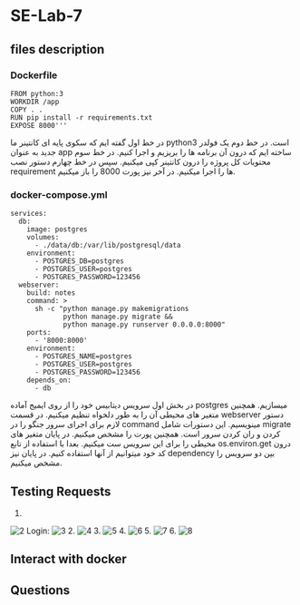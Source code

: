 # SE-Lab-7

## files description
### Dockerfile
```
FROM python:3
WORKDIR /app
COPY . .
RUN pip install -r requirements.txt
EXPOSE 8000'''
```
در خط اول گفته ایم که سکوی پایه ای کانتینر ما python3 است. در خط دوم یک فولدر جدید به عنوان app ساخته ایم که درون آن برنامه ها را بریزیم و اجرا کنیم.
در خط سوم محتویات کل پروژه را درون کانتینر کپی میکنیم. سپس در خط چهارم دستور نصب requirement ها را اجرا میکنیم.
در آخر نیز پورت 8000 را باز میکنیم.

### docker-compose.yml
```
services:
  db:
    image: postgres
    volumes:
      - ./data/db:/var/lib/postgresql/data
    environment:
      - POSTGRES_DB=postgres
      - POSTGRES_USER=postgres
      - POSTGRES_PASSWORD=123456
  webserver: 
    build: notes
    command: >
      sh -c "python manage.py makemigrations
             python manage.py migrate && 
             python manage.py runserver 0.0.0.0:8000"
    ports: 
      - '8000:8000'
    environment:
      - POSTGRES_NAME=postgres
      - POSTGRES_USER=postgres
      - POSTGRES_PASSWORD=123456
    depends_on:
      - db
```
در بخش اول سرویس دیتابیس خود را از روی ایمیج آماده postgres میسازیم. همچنین متغیر های محیطی آن را به طور دلخواه تنظیم میکنیم.
در قسمت webserver دستور لازم برای اجرای سرور جنگو را در command مینویسیم. این دستورات شامل migrate کردن و ران کردن سرور است. همچنین پورت را مشخص میکنیم.
در پایان متغیر های محیطی را برای این سرویس ست میکنیم. بعدا با استفاده از تابع os.environ.get درون کد خود میتوانیم از آنها استفاده کنیم.
در پایان نیز dependency بین دو سرویس را مشخص میکنیم.

## Testing Requests
1.
![2](https://github.com/Software-Engineering-Laboratory-Sharif/SE-Lab-7/assets/39655434/7c84674e-62e8-4c2a-9586-f1e95d4199db)
Login:
![3](https://github.com/Software-Engineering-Laboratory-Sharif/SE-Lab-7/assets/39655434/13dcbd42-9b92-4386-a6f3-7803bf8fa5ab)
2.
![4](https://github.com/Software-Engineering-Laboratory-Sharif/SE-Lab-7/assets/39655434/70f84f8f-e7d0-423b-8f57-a5f5bcd73662)
3.
![5](https://github.com/Software-Engineering-Laboratory-Sharif/SE-Lab-7/assets/39655434/f19a6331-5839-425d-95a1-8783bc4ef1c8)
4.
![6](https://github.com/Software-Engineering-Laboratory-Sharif/SE-Lab-7/assets/39655434/e280c8d8-ffc1-41b0-8c09-6460f0917dfd)
5.
![7](https://github.com/Software-Engineering-Laboratory-Sharif/SE-Lab-7/assets/39655434/b353da63-6bbb-4fe6-aafb-8d6e3695b0ca)
6.
![8](https://github.com/Software-Engineering-Laboratory-Sharif/SE-Lab-7/assets/39655434/981683d9-38bd-4c09-b5ed-6f7f74682bdc)

## Interact with docker

## Questions
